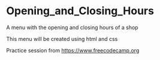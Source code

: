# Opening_and_Closing_Hours
 A menu with the opening and closing hours of a shop

 This menu will be created using html and css 

 Practice session from https://www.freecodecamp.org 
